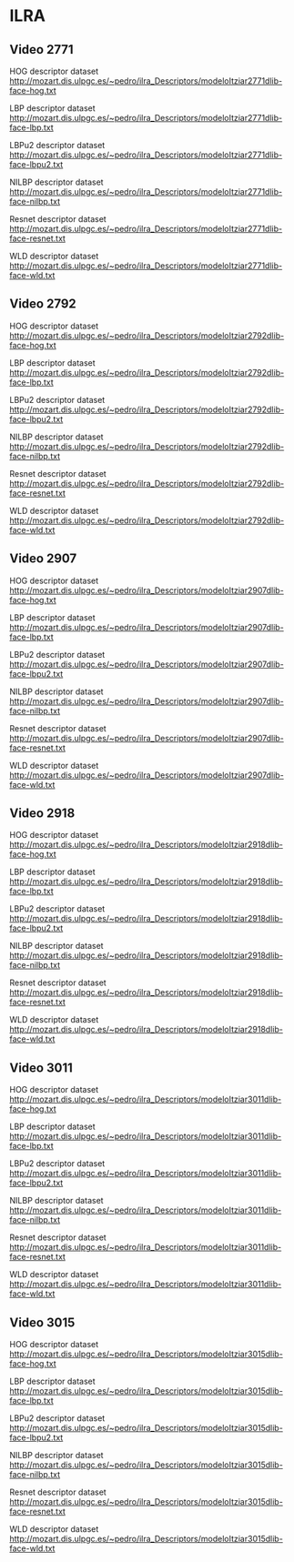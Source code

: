 # ILRA
## Video 2771
HOG descriptor dataset http://mozart.dis.ulpgc.es/~pedro/ilra_Descriptors/modeloItziar2771dlib-face-hog.txt

LBP descriptor dataset http://mozart.dis.ulpgc.es/~pedro/ilra_Descriptors/modeloItziar2771dlib-face-lbp.txt

LBPu2 descriptor dataset http://mozart.dis.ulpgc.es/~pedro/ilra_Descriptors/modeloItziar2771dlib-face-lbpu2.txt

NILBP descriptor dataset http://mozart.dis.ulpgc.es/~pedro/ilra_Descriptors/modeloItziar2771dlib-face-nilbp.txt

Resnet descriptor dataset http://mozart.dis.ulpgc.es/~pedro/ilra_Descriptors/modeloItziar2771dlib-face-resnet.txt

WLD descriptor dataset http://mozart.dis.ulpgc.es/~pedro/ilra_Descriptors/modeloItziar2771dlib-face-wld.txt

## Video 2792
HOG descriptor dataset http://mozart.dis.ulpgc.es/~pedro/ilra_Descriptors/modeloItziar2792dlib-face-hog.txt

LBP descriptor dataset http://mozart.dis.ulpgc.es/~pedro/ilra_Descriptors/modeloItziar2792dlib-face-lbp.txt

LBPu2 descriptor dataset http://mozart.dis.ulpgc.es/~pedro/ilra_Descriptors/modeloItziar2792dlib-face-lbpu2.txt

NILBP descriptor dataset http://mozart.dis.ulpgc.es/~pedro/ilra_Descriptors/modeloItziar2792dlib-face-nilbp.txt

Resnet descriptor dataset http://mozart.dis.ulpgc.es/~pedro/ilra_Descriptors/modeloItziar2792dlib-face-resnet.txt

WLD descriptor dataset http://mozart.dis.ulpgc.es/~pedro/ilra_Descriptors/modeloItziar2792dlib-face-wld.txt

## Video 2907
HOG descriptor dataset http://mozart.dis.ulpgc.es/~pedro/ilra_Descriptors/modeloItziar2907dlib-face-hog.txt

LBP descriptor dataset http://mozart.dis.ulpgc.es/~pedro/ilra_Descriptors/modeloItziar2907dlib-face-lbp.txt

LBPu2 descriptor dataset http://mozart.dis.ulpgc.es/~pedro/ilra_Descriptors/modeloItziar2907dlib-face-lbpu2.txt

NILBP descriptor dataset http://mozart.dis.ulpgc.es/~pedro/ilra_Descriptors/modeloItziar2907dlib-face-nilbp.txt

Resnet descriptor dataset http://mozart.dis.ulpgc.es/~pedro/ilra_Descriptors/modeloItziar2907dlib-face-resnet.txt

WLD descriptor dataset http://mozart.dis.ulpgc.es/~pedro/ilra_Descriptors/modeloItziar2907dlib-face-wld.txt

## Video 2918
HOG descriptor dataset http://mozart.dis.ulpgc.es/~pedro/ilra_Descriptors/modeloItziar2918dlib-face-hog.txt

LBP descriptor dataset http://mozart.dis.ulpgc.es/~pedro/ilra_Descriptors/modeloItziar2918dlib-face-lbp.txt

LBPu2 descriptor dataset http://mozart.dis.ulpgc.es/~pedro/ilra_Descriptors/modeloItziar2918dlib-face-lbpu2.txt

NILBP descriptor dataset http://mozart.dis.ulpgc.es/~pedro/ilra_Descriptors/modeloItziar2918dlib-face-nilbp.txt

Resnet descriptor dataset http://mozart.dis.ulpgc.es/~pedro/ilra_Descriptors/modeloItziar2918dlib-face-resnet.txt

WLD descriptor dataset http://mozart.dis.ulpgc.es/~pedro/ilra_Descriptors/modeloItziar2918dlib-face-wld.txt

## Video 3011
HOG descriptor dataset http://mozart.dis.ulpgc.es/~pedro/ilra_Descriptors/modeloItziar3011dlib-face-hog.txt

LBP descriptor dataset http://mozart.dis.ulpgc.es/~pedro/ilra_Descriptors/modeloItziar3011dlib-face-lbp.txt

LBPu2 descriptor dataset http://mozart.dis.ulpgc.es/~pedro/ilra_Descriptors/modeloItziar3011dlib-face-lbpu2.txt

NILBP descriptor dataset http://mozart.dis.ulpgc.es/~pedro/ilra_Descriptors/modeloItziar3011dlib-face-nilbp.txt

Resnet descriptor dataset http://mozart.dis.ulpgc.es/~pedro/ilra_Descriptors/modeloItziar3011dlib-face-resnet.txt

WLD descriptor dataset http://mozart.dis.ulpgc.es/~pedro/ilra_Descriptors/modeloItziar3011dlib-face-wld.txt

## Video 3015
HOG descriptor dataset http://mozart.dis.ulpgc.es/~pedro/ilra_Descriptors/modeloItziar3015dlib-face-hog.txt

LBP descriptor dataset http://mozart.dis.ulpgc.es/~pedro/ilra_Descriptors/modeloItziar3015dlib-face-lbp.txt

LBPu2 descriptor dataset http://mozart.dis.ulpgc.es/~pedro/ilra_Descriptors/modeloItziar3015dlib-face-lbpu2.txt

NILBP descriptor dataset http://mozart.dis.ulpgc.es/~pedro/ilra_Descriptors/modeloItziar3015dlib-face-nilbp.txt

Resnet descriptor dataset http://mozart.dis.ulpgc.es/~pedro/ilra_Descriptors/modeloItziar3015dlib-face-resnet.txt

WLD descriptor dataset http://mozart.dis.ulpgc.es/~pedro/ilra_Descriptors/modeloItziar3015dlib-face-wld.txt
